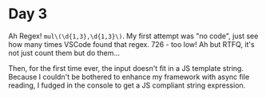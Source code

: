 # Day 3

Ah Regex! `mul\(\d{1,3},\d{1,3}\)`. My first attempt was "no code", just see how many times VSCode found that regex. 726 - too low! Ah but RTFQ, it's not just count them but do them...

Then, for the first time ever, the input doesn't fit in a JS template string. Because I couldn't be bothered to enhance my framework with async file reading, I fudged in the console to get a JS compliant string expression.


